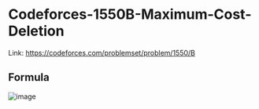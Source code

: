 # Codeforces-1550B-Maximum-Cost-Deletion
Link: https://codeforces.com/problemset/problem/1550/B
## Formula
![image](https://user-images.githubusercontent.com/51401355/159464965-9166d70b-2f71-40cf-a2c2-01722efc1459.png)
